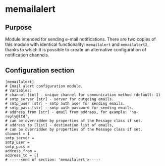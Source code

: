 # memailalert

## Purpose

Module intended for sending e-mail notifications. There are two copies of this module with identical functionality: `memailalert` and `memailalert2`, thanks to which it is possible to create an alternative configuration of notification channels.

## Configuration section

```
[memailalert]
# Email alert configuration module.
# Variables:
# channel [int] - unique channel for communication method (default: 1)
# smtp_server [str] - server for outgoing emails.
# smtp_user [str] - smtp auth user for sending emails.
# smtp_pass [str] - smtp auth password for sending emails.
# address_from [str] - email from address, for example: 'no-reply@ltd',
# can be overridden by properties of the Message class if set.
# address_to [list] - destination list of emails,
# can be overridden by properties of the Message class if set.
channel = 1
smtp_server = 
smtp_user = 
smtp_pass = 
address_from = 
address_to = []
# -----<end of section: 'memailalert'>-----
```

